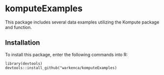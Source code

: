 # komputeExamples

This package includes several data examples utilizing the Kompute package and function.

## Installation

To install this package, enter the following commands into R:

```{r}
library(devtools)
devtools::install_github("warkenca/komputeExamples)
```


